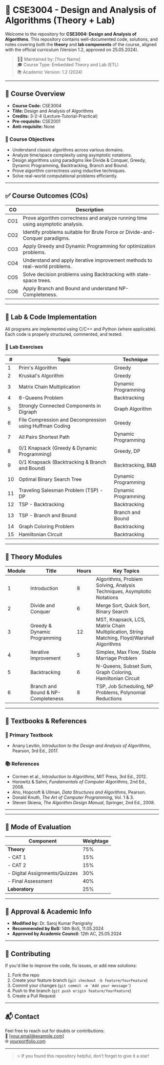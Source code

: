 # 📘 CSE3004 - Design and Analysis of Algorithms (Theory + Lab)

Welcome to the repository for **CSE3004: Design and Analysis of Algorithms**. This repository contains well-documented code, solutions, and notes covering both the **theory** and **lab components** of the course, aligned with the official curriculum (Version 1.2, approved on 25.05.2024).

> 🧑‍💻 Maintained by: [Your Name]  
> 🎓 Course Type: Embedded Theory and Lab (ETL)  
> 📚 Academic Version: 1.2 (2024)

---

## 🧭 Course Overview

- **Course Code:** CSE3004  
- **Title:** Design and Analysis of Algorithms  
- **Credits:** 3-2-4 (Lecture-Tutorial-Practical)  
- **Pre-requisite:** CSE2001  
- **Anti-requisite:** None  

### 📌 Course Objectives

- Understand classic algorithms across various domains.
- Analyze time/space complexity using asymptotic notations.
- Design algorithms using paradigms like Divide & Conquer, Greedy, Dynamic Programming, Backtracking, Branch and Bound.
- Prove algorithm correctness using inductive techniques.
- Solve real-world computational problems efficiently.

---

## ✅ Course Outcomes (COs)

| CO  | Description                                                                                               |
|-----|-----------------------------------------------------------------------------------------------------------|
| CO1 | Prove algorithm correctness and analyze running time using asymptotic analysis.                          |
| CO2 | Identify problems suitable for Brute Force or Divide-and-Conquer paradigms.                             |
| CO3 | Apply Greedy and Dynamic Programming for optimization problems.                                          |
| CO4 | Understand and apply iterative improvement methods to real-world problems.                               |
| CO5 | Solve decision problems using Backtracking with state-space trees.                                       |
| CO6 | Apply Branch and Bound and understand NP-Completeness.                                                   |

---

## 🧪 Lab & Code Implementation

All programs are implemented using C/C++ and Python (where applicable). Each code is properly structured, commented, and tested.

### 🔧 Lab Exercises

| #   | Topic                                                                                  | Technique              |
|-----|----------------------------------------------------------------------------------------|------------------------|
| 1   | Prim's Algorithm                                                                       | Greedy                 |
| 2   | Kruskal's Algorithm                                                                    | Greedy                 |
| 3   | Matrix Chain Multiplication                                                            | Dynamic Programming    |
| 4   | 8-Queens Problem                                                                       | Backtracking           |
| 5   | Strongly Connected Components in Digraph                                               | Graph Algorithm        |
| 6   | File Compression and Decompression using Huffman Coding                                | Greedy                 |
| 7   | All Pairs Shortest Path                                                                | Dynamic Programming    |
| 8   | 0/1 Knapsack (Greedy & Dynamic Programming)                                            | Greedy, DP             |
| 9   | 0/1 Knapsack (Backtracking & Branch and Bound)                                         | Backtracking, B&B      |
| 10  | Optimal Binary Search Tree                                                             | Dynamic Programming    |
| 11  | Traveling Salesman Problem (TSP) - DP                                                  | Dynamic Programming    |
| 12  | TSP - Backtracking                                                                     | Backtracking           |
| 13  | TSP - Branch and Bound                                                                 | Branch and Bound       |
| 14  | Graph Coloring Problem                                                                 | Backtracking           |
| 15  | Hamiltonian Circuit                                                                    | Backtracking           |

---

## 🧠 Theory Modules

| Module | Title                            | Hours | Key Topics                                                                                   |
|--------|----------------------------------|--------|----------------------------------------------------------------------------------------------|
| 1      | Introduction                     | 8      | Algorithms, Problem Solving, Analysis Techniques, Asymptotic Notations                      |
| 2      | Divide and Conquer              | 6      | Merge Sort, Quick Sort, Binary Search                                                       |
| 3      | Greedy & Dynamic Programming     | 12     | MST, Knapsack, LCS, Matrix Chain Multiplication, String Matching, Floyd/Warshall Algorithms |
| 4      | Iterative Improvement            | 5      | Simplex, Max Flow, Stable Marriage Problem                                                  |
| 5      | Backtracking                     | 6      | N-Queens, Subset Sum, Graph Coloring, Hamiltonian Circuit                                  |
| 6      | Branch and Bound & NP-Completeness | 8    | TSP, Job Scheduling, NP Problems, Polynomial Reductions                                     |

---

## 📘 Textbooks & References

### 📕 Primary Textbook
- Anany Levitin, *Introduction to the Design and Analysis of Algorithms*, Pearson, 3rd Ed., 2017.

### 📚 References
- Cormen et al., *Introduction to Algorithms*, MIT Press, 3rd Ed., 2012.  
- Horowitz & Sahni, *Fundamentals of Computer Algorithms*, 2nd Ed., 2008.  
- Aho, Hopcroft & Ullman, *Data Structures and Algorithms*, Pearson.  
- Donald Knuth, *The Art of Computer Programming*, Vol. 1 & 3.  
- Steven Skiena, *The Algorithm Design Manual*, Springer, 2nd Ed., 2008.

---
---

## 🧪 Mode of Evaluation

| Component                        | Weightage |
|----------------------------------|-----------|
| **Theory**                       | 75%       |
| - CAT 1                          | 15%       |
| - CAT 2                          | 15%       |
| - Digital Assignments/Quizzes    | 30%       |
| - Final Assessment               | 40%       |
| **Laboratory**                   | 25%       |

---

## 📅 Approval & Academic Info

- **Modified by:** Dr. Saroj Kumar Panigrahy  
- **Recommended by BoS:** 14th BoS, 11.05.2024  
- **Approved by Academic Council:** 12th AC, 25.05.2024  

---

## 🤝 Contributing

If you'd like to improve the code, fix issues, or add new solutions:
1. Fork the repo
2. Create your feature branch (`git checkout -b feature/YourFeature`)
3. Commit your changes (`git commit -m 'Add your message'`)
4. Push to the branch (`git push origin feature/YourFeature`)
5. Create a Pull Request

---

## 📬 Contact

Feel free to reach out for doubts or contributions:  
📧 [your.email@example.com]  
🌐 [yourportfolio.com](https://yourportfolio.com)

---

> ⭐ If you found this repository helpful, don't forget to give it a star!
